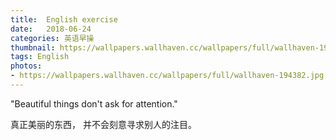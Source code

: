```yaml
---
title:  English exercise
date:   2018-06-24
categories: 英语早操
thumbnail: https://wallpapers.wallhaven.cc/wallpapers/full/wallhaven-194382.jpg
tags: English
photos:
- https://wallpapers.wallhaven.cc/wallpapers/full/wallhaven-194382.jpg
---
```


"Beautiful things don't ask for attention."
<p>真正美丽的东西， 并不会刻意寻求别人的注目。</p>
